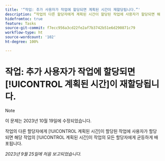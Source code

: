 ```yaml
---
title: '“작업: 추가 사용자가 작업에 할당되면 계획된 시간이 재할당됩니다.”'
description: “작업의 다른 할당자에게 계획된 시간이 할당된 작업에 사용자가 할당되면 해당 작업의 계획된 시간이 작업의 모든 할당자에게 균등하게 배포됩니다. ”
hidefromtoc: true
feature: Tasks
source-git-commit: f7ecc956a3cd22fe2af7b3742b51e6d290871c79
workflow-type: ht
source-wordcount: '102'
ht-degree: 100%

---
```



# 작업: 추가 사용자가 작업에 할당되면 [!UICONTROL 계획된 시간]이 재할당됩니다.

>[!NOTE]
>
>이 문제는 2023년 10월 19일에 수정되었습니다.

작업의 다른 할당자에게 [!UICONTROL 계획된 시간]이 할당된 작업에 사용자가 할당되면 해당 작업의 [!UICONTROL 계획된 시간]이 작업의 모든 할당자에게 균등하게 배포됩니다.

_2023년 9월 25일에 처음 보고되었습니다._
